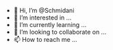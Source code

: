 - 👋 Hi, I’m @Schmidani
- 👀 I’m interested in ...
- 🌱 I’m currently learning ...
- 💞️ I’m looking to collaborate on ...
- 📫 How to reach me ...

<!---
Schmidani/Schmidani is a ✨ special ✨ repository because its `README.md` (this file) appears on your GitHub profile.
You can click the Preview link to take a look at your changes.
--->
